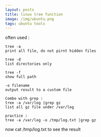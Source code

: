```yaml
---
layout: posts
title: linux tree function
image: /img/ubuntu.png
tags: ubuntu tools
---
```


often used :

    tree -a
    print all file, do not pirnt hidden files

    tree -d
    list directories only

    tree -f
    show full path

    -o filename
    output result to a custom file

    Combo with grep :
    tree -a /var/log |grep gz
    list all gz file under /var/log

    practice :
    tree -a /var/log -o /tmp/log.txt |grep gz

now cat /tmp/log.txt to see the result

